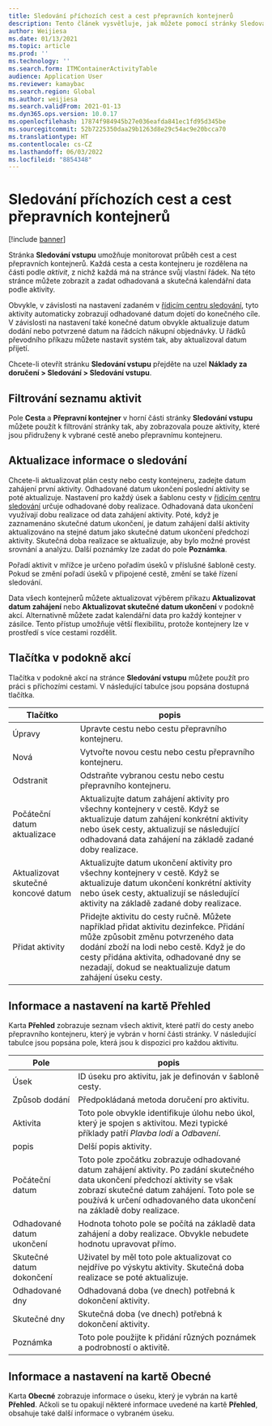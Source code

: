 ```yaml
---
title: Sledování příchozích cest a cest přepravních kontejnerů
description: Tento článek vysvětluje, jak můžete pomocí stránky Sledování vstupu monitorovat průběh cest a cest přepravních kontejnerů.
author: Weijiesa
ms.date: 01/13/2021
ms.topic: article
ms.prod: ''
ms.technology: ''
ms.search.form: ITMContainerActivityTable
audience: Application User
ms.reviewer: kamaybac
ms.search.region: Global
ms.author: weijiesa
ms.search.validFrom: 2021-01-13
ms.dyn365.ops.version: 10.0.17
ms.openlocfilehash: 17874f984945b27e036eafda841ec1fd95d345be
ms.sourcegitcommit: 52b7225350daa29b1263d8e29c54ac9e20bcca70
ms.translationtype: HT
ms.contentlocale: cs-CZ
ms.lasthandoff: 06/03/2022
ms.locfileid: "8854348"
---
```

# <a name="track-inbound-voyages-and-shipping-container-journeys"></a>Sledování příchozích cest a cest přepravních kontejnerů

[!include [banner](../../includes/banner.md)]

Stránka **Sledování vstupu** umožňuje monitorovat průběh cest a cest přepravních kontejnerů. Každá cesta a cesta kontejneru je rozdělena na části podle *aktivit*, z nichž každá má na stránce svůj vlastní řádek. Na této stránce můžete zobrazit a zadat odhadovaná a skutečná kalendářní data podle aktivity.

Obvykle, v závislosti na nastavení zadaném v [řídicím centru sledování](delivery-information-setup.md#tracking-control-center), tyto aktivity automaticky zobrazují odhadované datum dojetí do konečného cíle. V závislosti na nastavení také konečné datum obvykle aktualizuje datum dodání nebo potvrzené datum na řádcích nákupní objednávky. U řádků převodního příkazu můžete nastavit systém tak, aby aktualizoval datum přijetí.

Chcete-li otevřít stránku **Sledování vstupu** přejděte na uzel **Náklady za doručení \> Sledování \> Sledování vstupu**.

## <a name="filter-the-activities-list"></a>Filtrování seznamu aktivit

Pole **Cesta** a **Přepravní kontejner** v horní části stránky **Sledování vstupu** můžete použít k filtrování stránky tak, aby zobrazovala pouze aktivity, které jsou přidruženy k vybrané cestě anebo přepravnímu kontejneru.

## <a name="update-tracking-information"></a>Aktualizace informace o sledování

Chcete-li aktualizovat plán cesty nebo cesty kontejneru, zadejte datum zahájení první aktivity. Odhadované datum ukončení poslední aktivity se poté aktualizuje. Nastavení pro každý úsek a šablonu cesty v [řídicím centru sledování](delivery-information-setup.md#tracking-control-center) určuje odhadované doby realizace. Odhadovaná data ukončení využívají dobu realizace od data zahájení aktivity. Poté, když je zaznamenáno skutečné datum ukončení, je datum zahájení další aktivity aktualizováno na stejné datum jako skutečné datum ukončení předchozí aktivity. Skutečná doba realizace se aktualizuje, aby bylo možné provést srovnání a analýzu. Další poznámky lze zadat do pole **Poznámka**.

Pořadí aktivit v mřížce je určeno pořadím úseků v příslušné šabloně cesty. Pokud se změní pořadí úseků v připojené cestě, změní se také řízení sledování.

Data všech kontejnerů můžete aktualizovat výběrem příkazu **Aktualizovat datum zahájení** nebo **Aktualizovat skutečné datum ukončení** v podokně akcí. Alternativně můžete zadat kalendářní data pro každý kontejner v zásilce. Tento přístup umožňuje větší flexibilitu, protože kontejnery lze v prostředí s více cestami rozdělit.

## <a name="buttons-on-the-action-pane"></a>Tlačítka v podokně akcí

Tlačítka v podokně akcí na stránce **Sledování vstupu** můžete použít pro práci s příchozími cestami. V následující tabulce jsou popsána dostupná tlačítka.

| Tlačítko | popis |
|---|---|
| Úpravy | Upravte cestu nebo cestu přepravního kontejneru. |
| Nová | Vytvořte novou cestu nebo cestu přepravního kontejneru. |
| Odstranit | Odstraňte vybranou cestu nebo cestu přepravního kontejneru. |
| Počáteční datum aktualizace | Aktualizujte datum zahájení aktivity pro všechny kontejnery v cestě. Když se aktualizuje datum zahájení konkrétní aktivity nebo úsek cesty, aktualizují se následující odhadovaná data zahájení na základě zadané doby realizace. |
| Aktualizovat skutečné koncové datum | Aktualizujte datum ukončení aktivity pro všechny kontejnery v cestě. Když se aktualizuje datum ukončení konkrétní aktivity nebo úsek cesty, aktualizují se následující aktivity na základě zadané doby realizace. |
| Přidat aktivity | Přidejte aktivitu do cesty ručně. Můžete například přidat aktivitu dezinfekce. Přidání může způsobit změnu potvrzeného data dodání zboží na lodi nebo cestě. Když je do cesty přidána aktivita, odhadované dny se nezadají, dokud se neaktualizuje datum zahájení úseku cesty. |

## <a name="information-and-settings-on-the-overview-tab"></a>Informace a nastavení na kartě Přehled

Karta **Přehled** zobrazuje seznam všech aktivit, které patří do cesty anebo přepravního kontejneru, který je vybrán v horní části stránky. V následující tabulce jsou popsána pole, která jsou k dispozici pro každou aktivitu.

| Pole | popis |
|---|---|
| Úsek | ID úseku pro aktivitu, jak je definován v šabloně cesty. |
| Způsob dodání | Předpokládaná metoda doručení pro aktivitu. |
| Aktivita | Toto pole obvykle identifikuje úlohu nebo úkol, který je spojen s aktivitou. Mezi typické příklady patří *Plavba lodí* a *Odbavení*. |
| popis | Delší popis aktivity. |
| Počáteční datum | Toto pole zpočátku zobrazuje odhadované datum zahájení aktivity. Po zadání skutečného data ukončení předchozí aktivity se však zobrazí skutečné datum zahájení. Toto pole se používá k určení odhadovaného data ukončení na základě doby realizace. |
| Odhadované datum ukončení | Hodnota tohoto pole se počítá na základě data zahájení a doby realizace. Obvykle nebudete hodnotu upravovat přímo. |
| Skutečné datum dokončení | Uživatel by měl toto pole aktualizovat co nejdříve po výskytu aktivity. Skutečná doba realizace se poté aktualizuje. |
| Odhadované dny | Odhadovaná doba (ve dnech) potřebná k dokončení aktivity. |
| Skutečné dny | Skutečná doba (ve dnech) potřebná k dokončení aktivity. |
| Poznámka | Toto pole použijte k přidání různých poznámek a podrobností o aktivitě. |

## <a name="information-and-settings-on-the-general-tab"></a>Informace a nastavení na kartě Obecné

Karta **Obecné** zobrazuje informace o úseku, který je vybrán na kartě **Přehled**. Ačkoli se tu opakují některé informace uvedené na kartě **Přehled**, obsahuje také další informace o vybraném úseku.
